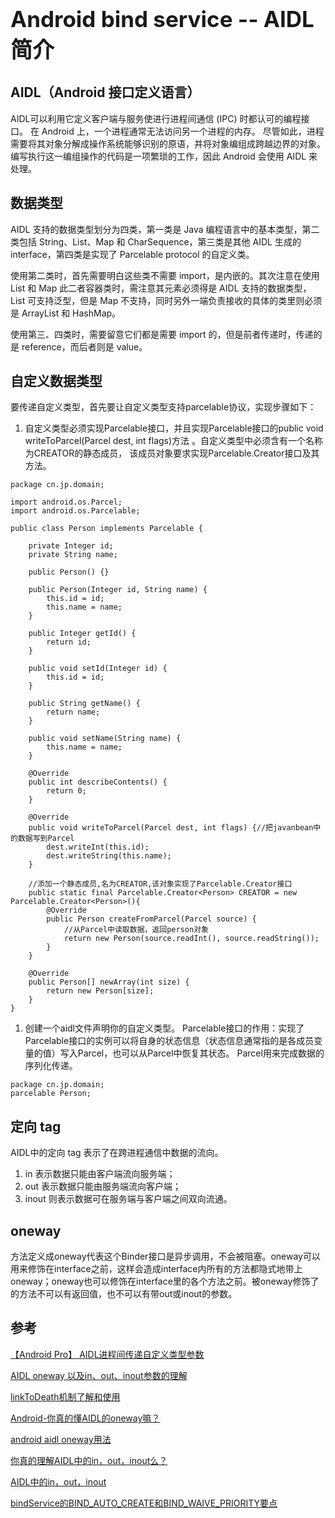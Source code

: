 <h1 style="font-size: 2.5em;"> Android bind service -- AIDL 简介</h1>
 

## AIDL（Android 接口定义语言）

AIDL可以利用它定义客户端与服务使进行进程间通信 (IPC) 时都认可的编程接口。 在 Android 上，一个进程通常无法访问另一个进程的内存。 尽管如此，进程需要将其对象分解成操作系统能够识别的原语，并将对象编组成跨越边界的对象。 编写执行这一编组操作的代码是一项繁琐的工作，因此 Android 会使用 AIDL 来处理。

## 数据类型

AIDL 支持的数据类型划分为四类，第一类是 Java 编程语言中的基本类型，第二类包括 String、List、Map 和 CharSequence，第三类是其他 AIDL 生成的 interface，第四类是实现了 Parcelable protocol 的自定义类。

使用第二类时，首先需要明白这些类不需要 import，是内嵌的。其次注意在使用 List 和 Map 此二者容器类时，需注意其元素必须得是 AIDL 支持的数据类型，List 可支持泛型，但是 Map 不支持，同时另外一端负责接收的具体的类里则必须是 ArrayList 和 HashMap。
 
使用第三、四类时，需要留意它们都是需要 import 的，但是前者传递时，传递的是 reference，而后者则是 value。

## 自定义数据类型

要传递自定义类型，首先要让自定义类型支持parcelable协议，实现步骤如下：

1. 自定义类型必须实现Parcelable接口，并且实现Parcelable接口的public void writeToParcel(Parcel dest, int flags)方法 。自定义类型中必须含有一个名称为CREATOR的静态成员， 该成员对象要求实现Parcelable.Creator接口及其方法。 

`````
package cn.jp.domain; 

import android.os.Parcel; 
import android.os.Parcelable; 

public class Person implements Parcelable {

	private Integer id; 
	private String name; 
	
	public Person() {} 
	
	public Person(Integer id, String name) { 
		this.id = id; 
		this.name = name; 
	}
	
	public Integer getId() { 
		return id; 
	}
	
	public void setId(Integer id) { 
		this.id = id; 
	}
	
	public String getName() { 
		return name; 
	} 
	
	public void setName(String name) { 
		this.name = name; 
	} 
	
	@Override 
	public int describeContents() { 
		return 0; 
	} 
	
	@Override 
	public void writeToParcel(Parcel dest, int flags) {//把javanbean中的数据写到Parcel 
		dest.writeInt(this.id); 
		dest.writeString(this.name); 
	} 
	
	//添加一个静态成员,名为CREATOR,该对象实现了Parcelable.Creator接口 
	public static final Parcelable.Creator<Person> CREATOR = new Parcelable.Creator<Person>(){ 
		@Override 
		public Person createFromParcel(Parcel source) {
			//从Parcel中读取数据，返回person对象 
			return new Person(source.readInt(), source.readString()); 
		} 
	}
	
	@Override 
	public Person[] newArray(int size) { 
		return new Person[size]; 
	} 
}
`````


1. 创建一个aidl文件声明你的自定义类型。 
Parcelable接口的作用：实现了Parcelable接口的实例可以将自身的状态信息（状态信息通常指的是各成员变量的值）写入Parcel，也可以从Parcel中恢复其状态。 Parcel用来完成数据的序列化传递。

`````
package cn.jp.domain; 
parcelable Person; 

`````

## 定向 tag
AIDL中的定向 tag 表示了在跨进程通信中数据的流向。
1. in 表示数据只能由客户端流向服务端；
1. out 表示数据只能由服务端流向客户端；
1. inout 则表示数据可在服务端与客户端之间双向流通。

## oneway

方法定义成oneway代表这个Binder接口是异步调用，不会被阻塞。oneway可以用来修饰在interface之前，这样会造成interface内所有的方法都隐式地带上oneway；oneway也可以修饰在interface里的各个方法之前。被oneway修饰了的方法不可以有返回值，也不可以有带out或inout的参数。


## 参考

[【Android Pro】 AIDL进程间传递自定义类型参数](https://www.cnblogs.com/0616--ataozhijia/p/4952441.html)

[AIDL oneway 以及in、out、inout参数的理解](https://blog.csdn.net/anlian523/article/details/98476033)

[linkToDeath机制了解和使用](https://blog.csdn.net/stven_king/article/details/53783822)

[Android-你真的懂AIDL的oneway嘛？](https://blog.csdn.net/weiqifa0/article/details/104284978)

[android aidl oneway用法](https://blog.csdn.net/u010164190/article/details/73292012)

[你真的理解AIDL中的in，out，inout么？](https://www.jianshu.com/p/ddbb40c7a251)

[AIDL中的in，out，inout](https://www.cnblogs.com/chen-cai/p/9639796.html)

[bindService的BIND_AUTO_CREATE和BIND_WAIVE_PRIORITY要点](https://blog.csdn.net/pan11115111/article/details/70236354)